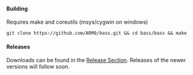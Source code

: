 #### Building
Requires make and coreutils (msys/cygwin on windows)
```
git clone https://github.com/ARM9/bass.git && cd bass/bass && make
```

#### Releases
Downloads can be found in the [Release Section](https://github.com/ARM9/bass/releases). Releases of the newer versions will follow soon.


